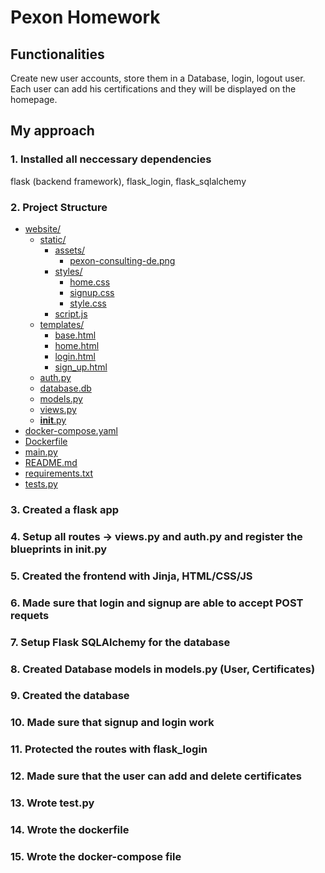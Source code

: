 # Pexon Homework

## Functionalities
Create new user accounts, store them in a Database, login, logout user.
Each user can add his certifications and they will be displayed on the homepage.

## My approach

### 1. Installed all neccessary dependencies

flask (backend framework), flask_login, flask_sqlalchemy
 
### 2. Project Structure

* [website/](website)
  * [static/](website/static)
    * [assets/](website/static/assets)
      * [pexon-consulting-de.png](website/static/assets/pexon-consulting-de.png)
    * [styles/](website/static/styles)
      * [home.css](website/static/styles/home.css)
      * [signup.css](website/static/styles/signup.css)
      * [style.css](website/static/styles/style.css)
    * [script.js](website/static/script.js)
  * [templates/](website/templates)
    * [base.html](website/templates/base.html)
    * [home.html](website/templates/home.html)
    * [login.html](website/templates/login.html)
    * [sign_up.html](website/templates/sign_up.html)
  * [auth.py](website/auth.py)
  * [database.db](website/database.db)
  * [models.py](website/models.py)
  * [views.py](website/views.py)
  * [__init__.py](website/__init__.py)
* [docker-compose.yaml](docker-compose.yaml)
* [Dockerfile](Dockerfile)
* [main.py](main.py)
* [README.md](README.md)
* [requirements.txt](requirements.txt)
* [tests.py](tests.py)

### 3. Created a flask app

### 4. Setup all routes -> views.py and auth.py and register the blueprints in __init__.py

### 5. Created the frontend with Jinja, HTML/CSS/JS

### 6. Made sure that login and signup are able to accept POST requets

### 7. Setup Flask SQLAlchemy for the database

### 8. Created Database models in models.py (User, Certificates)

### 9. Created the database

### 10. Made sure that signup and login work

### 11. Protected the routes with flask_login

### 12. Made sure that the user can add and delete certificates

### 13. Wrote test.py

### 14. Wrote the dockerfile

### 15. Wrote the docker-compose file